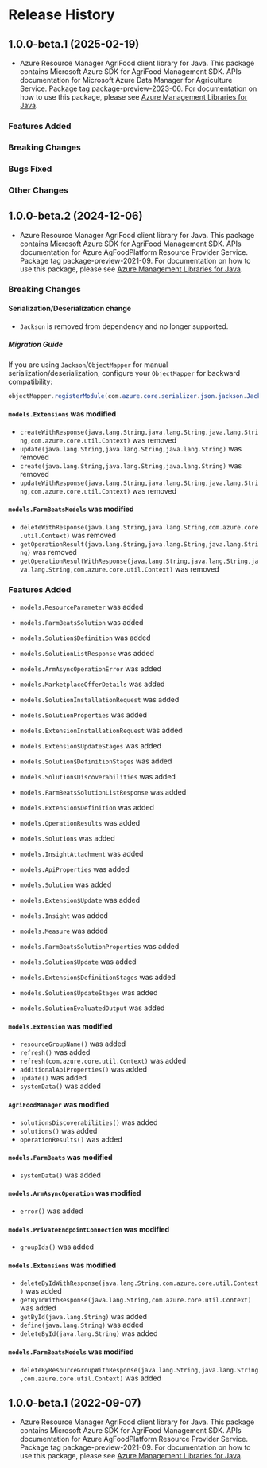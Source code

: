 # Release History

## 1.0.0-beta.1 (2025-02-19)

- Azure Resource Manager AgriFood client library for Java. This package contains Microsoft Azure SDK for AgriFood Management SDK. APIs documentation for Microsoft Azure Data Manager for Agriculture Service. Package tag package-preview-2023-06. For documentation on how to use this package, please see [Azure Management Libraries for Java](https://aka.ms/azsdk/java/mgmt).

### Features Added

### Breaking Changes

### Bugs Fixed

### Other Changes

## 1.0.0-beta.2 (2024-12-06)

- Azure Resource Manager AgriFood client library for Java. This package contains Microsoft Azure SDK for AgriFood Management SDK. APIs documentation for Azure AgFoodPlatform Resource Provider Service. Package tag package-preview-2021-09. For documentation on how to use this package, please see [Azure Management Libraries for Java](https://aka.ms/azsdk/java/mgmt).

### Breaking Changes

#### Serialization/Deserialization change

- `Jackson` is removed from dependency and no longer supported.

##### Migration Guide

If you are using `Jackson`/`ObjectMapper` for manual serialization/deserialization, configure your `ObjectMapper` for backward compatibility:
```java
objectMapper.registerModule(com.azure.core.serializer.json.jackson.JacksonJsonProvider.getJsonSerializableDatabindModule());
```

#### `models.Extensions` was modified

* `createWithResponse(java.lang.String,java.lang.String,java.lang.String,com.azure.core.util.Context)` was removed
* `update(java.lang.String,java.lang.String,java.lang.String)` was removed
* `create(java.lang.String,java.lang.String,java.lang.String)` was removed
* `updateWithResponse(java.lang.String,java.lang.String,java.lang.String,com.azure.core.util.Context)` was removed

#### `models.FarmBeatsModels` was modified

* `deleteWithResponse(java.lang.String,java.lang.String,com.azure.core.util.Context)` was removed
* `getOperationResult(java.lang.String,java.lang.String,java.lang.String)` was removed
* `getOperationResultWithResponse(java.lang.String,java.lang.String,java.lang.String,com.azure.core.util.Context)` was removed

### Features Added

* `models.ResourceParameter` was added

* `models.FarmBeatsSolution` was added

* `models.Solution$Definition` was added

* `models.SolutionListResponse` was added

* `models.ArmAsyncOperationError` was added

* `models.MarketplaceOfferDetails` was added

* `models.SolutionInstallationRequest` was added

* `models.SolutionProperties` was added

* `models.ExtensionInstallationRequest` was added

* `models.Extension$UpdateStages` was added

* `models.Solution$DefinitionStages` was added

* `models.SolutionsDiscoverabilities` was added

* `models.FarmBeatsSolutionListResponse` was added

* `models.Extension$Definition` was added

* `models.OperationResults` was added

* `models.Solutions` was added

* `models.InsightAttachment` was added

* `models.ApiProperties` was added

* `models.Solution` was added

* `models.Extension$Update` was added

* `models.Insight` was added

* `models.Measure` was added

* `models.FarmBeatsSolutionProperties` was added

* `models.Solution$Update` was added

* `models.Extension$DefinitionStages` was added

* `models.Solution$UpdateStages` was added

* `models.SolutionEvaluatedOutput` was added

#### `models.Extension` was modified

* `resourceGroupName()` was added
* `refresh()` was added
* `refresh(com.azure.core.util.Context)` was added
* `additionalApiProperties()` was added
* `update()` was added
* `systemData()` was added

#### `AgriFoodManager` was modified

* `solutionsDiscoverabilities()` was added
* `solutions()` was added
* `operationResults()` was added

#### `models.FarmBeats` was modified

* `systemData()` was added

#### `models.ArmAsyncOperation` was modified

* `error()` was added

#### `models.PrivateEndpointConnection` was modified

* `groupIds()` was added

#### `models.Extensions` was modified

* `deleteByIdWithResponse(java.lang.String,com.azure.core.util.Context)` was added
* `getByIdWithResponse(java.lang.String,com.azure.core.util.Context)` was added
* `getById(java.lang.String)` was added
* `define(java.lang.String)` was added
* `deleteById(java.lang.String)` was added

#### `models.FarmBeatsModels` was modified

* `deleteByResourceGroupWithResponse(java.lang.String,java.lang.String,com.azure.core.util.Context)` was added

## 1.0.0-beta.1 (2022-09-07)

- Azure Resource Manager AgriFood client library for Java. This package contains Microsoft Azure SDK for AgriFood Management SDK. APIs documentation for Azure AgFoodPlatform Resource Provider Service. Package tag package-preview-2021-09. For documentation on how to use this package, please see [Azure Management Libraries for Java](https://aka.ms/azsdk/java/mgmt).

